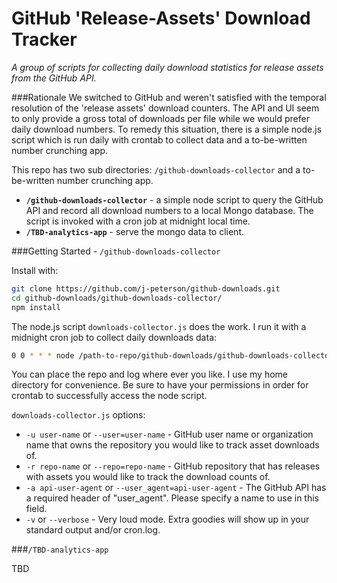 # GitHub 'Release-Assets' Download Tracker

*A group of scripts for collecting daily download statistics for release assets from the GitHub API.*

###Rationale
We switched to GitHub and weren't satisfied with the temporal resolution of the 'release assets' download counters. The API and UI seem to only provide a gross total of downloads per file while we would prefer daily download numbers. To remedy this situation, there is a simple node.js script which is run daily with crontab to collect data and a to-be-written number crunching app.

This repo has two sub directories: `/github-downloads-collector` and a to-be-written number crunching app.
- **`/github-downloads-collector`** - a simple node script to query the GitHub API and record all download numbers to a local Mongo database. The script is invoked with a cron job at midnight local time.
- **`/TBD-analytics-app`** - serve the mongo data to client.

###Getting Started - `/github-downloads-collector`

Install with:
```bash
git clone https://github.com/j-peterson/github-downloads.git
cd github-downloads/github-downloads-collector/
npm install
```

The node.js script `downloads-collector.js` does the work. I run it with a midnight cron job to collect daily downloads data:

```bash
0 0 * * * node /path-to-repo/github-downloads/github-downloads-collector/downloads-collector.js -u github_username -r github_repo -a http_api_user_agent >> /path-to-repo/github-downloads/github-downloads-collector/cron.log 2>&1
```

You can place the repo and log where ever you like. I use my home directory for convenience. Be sure to have your permissions in order for crontab to successfully access the node script.

`downloads-collector.js` options:
* `-u user-name` or `--user=user-name` - GitHub user name or organization name that owns the repository you would like to track asset downloads of.
* `-r repo-name` or `--repo=repo-name` - GitHub repository that has releases with assets you would like to track the download counts of.
* `-a api-user-agent` or `--user_agent=api-user-agent` - The GitHub API has a required header of "user_agent". Please specify a name to use in this field.
* `-v` or `--verbose` - Very loud mode. Extra goodies will show up in your standard output and/or cron.log.

###`/TBD-analytics-app`

TBD

